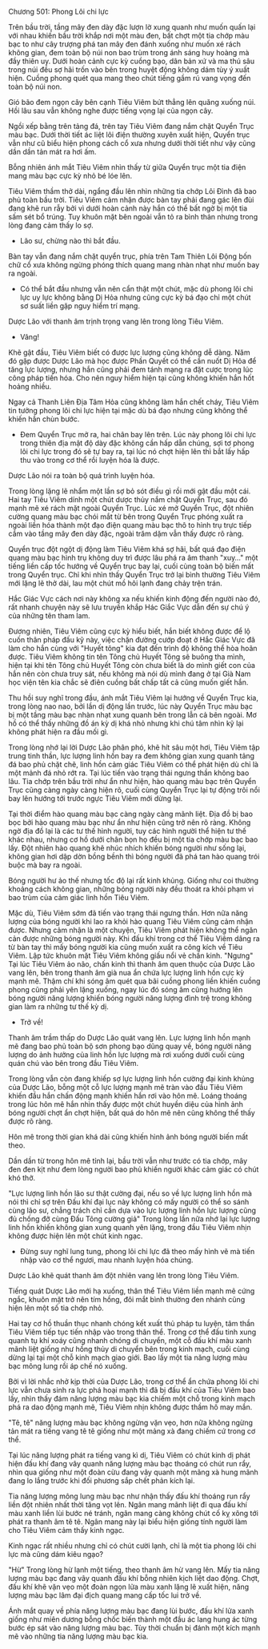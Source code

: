 




Chương 501: Phong Lôi chi lực


Trên bầu trời, tầng mây đen dày đặc lượn lờ xung quanh như muốn quấn lại với nhau khiến bầu trời khắp nơi một màu đen, bất chợt một tia chớp màu bạc to như cây trượng phá tan mây đen đánh xuống như muốn xé rách không gian, đem toàn bộ núi non bao trùm trong ánh sáng huy hoàng mà đầy thiên uy. Dưới hoàn cảnh cực kỳ cuồng bạo, dân bản xứ và ma thú sâu trong núi đều sợ hãi trốn vào bên trong huyệt động không dám tùy ý xuất hiện. Cuồng phong quét qua mang theo chút tiếng gầm rú vang vọng đến toàn bộ núi non.

Gió bão đem ngọn cây bên cạnh Tiêu Viêm bứt thẳng lên quăng xuống núi. Hồi lâu sau vẫn không nghe được tiếng vọng lại của ngọn cây.

Ngồi xếp bằng trên tảng đá, trên tay Tiêu Viêm đang nắm chặt Quyển Trục màu bạc. Dưới thời tiết ác liệt lôi điện thường xuyên xuất hiện, Quyển trục vẫn như cũ biểu hiện phong cách cổ xưa nhưng dưới thời tiết như vậy cũng dần dần tản mát ra hơi ấm.

Bỗng nhiên ánh mắt Tiêu Viêm nhìn thấy từ giữa Quyển trục một tia điện mang màu bạc cực kỳ nhỏ bé lóe lên.

Tiêu Viêm thầm thở dài, ngẩng đầu lên nhìn những tia chớp Lôi Đình đã bao phủ toàn bầu trời. Tiêu Viêm cảm nhận được bàn tay phải đang gác lên đùi đang khẽ run rẫy bởi vì dưới hoàn cảnh này hắn có thể bất ngờ bị một tia sấm sét bổ trúng. Tuy khuôn mặt bên ngoài vẫn tỏ ra bình thản nhưng trong lòng đang cảm thấy lo sợ.

- Lão sư, chừng nào thì bắt đầu.

Bàn tay vẫn đang nắm chặt quyển trục, phía trên Tam Thiên Lôi Động bốn chữ cổ xưa không ngừng phóng thích quang mang nhàn nhạt như muốn bay ra ngoài.

- Có thể bắt đầu nhưng vẫn nên cẩn thật một chút, mặc dù phong lôi chi lực uy lực không bằng Dị Hỏa nhưng cũng cực kỳ bá đạo chỉ một chút sơ suất liền gặp nguy hiểm trí mạng.

Dược Lão với thanh âm trịnh trọng vang lên trong lòng Tiêu Viêm.

- Vâng!

Khẽ gật đầu, Tiêu Viêm biết có được lực lượng cũng không dễ dàng. Năm đó gặp được Dược Lão mà học được Phần Quyết có thể cắn nuốt Dị Hỏa để tăng lực lượng, nhưng hắn cũng phải đem tánh mạng ra đặt cược trong lúc công pháp tiến hóa. Cho nên nguy hiểm hiện tại cũng không khiến hắn hốt hoảng nhiều.

Ngay cả Thanh Liên Địa Tâm Hỏa cũng không làm hắn chết cháy, Tiêu Viêm tin tưởng phong lôi chi lực hiện tại mặc dù bá đạo nhưng cũng không thể khiến hắn chùn bước.

- Đem Quyển Trục mở ra, hai chân bay lên trên. Lúc này phong lôi chi lực trong thiên địa mật độ dày đặc không cần hấp dẫn chúng, sợi tơ phong lôi chi lực trong đó sẽ tự bay ra, tại lúc nó chợt hiện lên thì bắt lấy hấp thu vào trong cơ thể rồi luyện hóa là được.

Dược Lão nói ra toàn bộ quá trình luyện hóa.

Trong lòng lặng lẽ nhẩm một lần sợ bỏ sót điều gì rồi mới gật đầu một cái. Hai tay Tiêu Viêm dính một chút dược thủy nắm chặt Quyển Trục, sau đó mạnh mẽ xé rách mặt ngoài Quyển Trục. Lúc xé mở Quyển Trục, đột nhiên cường quang màu bạc chói mắt từ bên trong Quyển Trục phóng xuất ra ngoài liền hóa thành một đạo điện quang màu bạc thô to hình trụ trực tiếp cắm vào tầng mây đen dày đặc, ngoài trăm dặm vẫn thấy được rõ ràng.

Quyển trục đột ngột dị động làm Tiêu Viêm khá sợ hãi, bất quá đạo điện quang màu bạc hình trụ không duy trì được lâu phá ra âm thanh "xuy…" một tiếng liền cấp tốc hướng về Quyển trục bay lại, cuối cùng toàn bộ biến mất trong Quyển trục. Chỉ khi nhìn thấy Quyển Trục trở lại bình thường Tiêu Viêm mới lặng lẽ thở dài, lau một chút mồ hôi lạnh đang chảy trện trán.

Hắc Giác Vực cách nơi này không xa nếu khiến kinh động đến người nào đó, rất nhanh chuyện này sẽ lưu truyền khắp Hác Giắc Vực dẫn đến sự chú ý của những tên tham lam.

Đương nhiên, Tiêu Viêm cũng cực kỳ hiểu biết, hắn biết không được để lộ cuốn thân pháp đấu kỹ này, việc chặn đường cướp đoạt ở Hắc Giác Vực đã làm cho hắn cùng với "Huyết tông" kia đạt đến trình độ không thể hòa hoãn được. Tiêu Viêm không tin tên Tông chủ Huyết Tông sẽ buông tha mình, hiện tại khi tên Tông chủ Huyết Tông còn chưa biết là do mình giết con của hắn nên còn chưa truy sát, nếu không mà nói dù mình đang ở tại Già Nam học viện tên kia chắc sẽ điên cuồng bất chấp tất cả cũng muốn giết hắn.

Thu hồi suy nghĩ trong đầu, ánh mắt Tiêu Viêm lại hướng về Quyển Trục kia, trong lòng nao nao, bởi lần dị động lần trước, lúc này Quyển Trục màu bạc bị một tầng màu bạc nhàn nhạt xung quanh bên trong lẫn cả bên ngoài. Mơ hồ có thể thấy những đồ án kỳ dị khá nhỏ nhưng khi chú tâm nhìn kỹ lại không phát hiện ra đầu mối gì.

Trong lòng nhớ lại lời Dược Lão phân phó, khẽ hít sâu một hơi, Tiêu Viêm tập trung tinh thần, lực lượng linh hồn bay ra đem không gian xung quanh tảng đá bao phủ chặt chẽ, linh hồn cảm giác Tiêu Viêm có thể phát hiện dù chỉ là một mảnh đá nhỏ rớt ra. Tại lúc tiến vào trạng thái ngưng thần không bao lâu. Tia chớp trên bầu trời như ẩn như hiện, hào quang màu bạc trên Quyển Trục cũng càng ngày càng hiện rõ, cuối cùng Quyển Trục lại tự động trôi nổi bay lên hướng tới trước ngực Tiêu Viêm mới dừng lại.

Tại thời điểm hào quang màu bạc càng ngày càng mãnh liệt. Địa đồ bị bao bọc bởi hào quang màu bạc như ẩn như hiện cũng trở nên rõ ràng. Không ngờ địa đồ lại là các tư thế hình người, tuy các hình người thể hiện tư thế khác nhau, nhưng cơ hồ dưới chân bọn họ đều bị một tia chớp màu bạc bao lấy. Đột nhiên hào quang khẽ nhúc nhích khiến bóng người như sống lại, không gian hơi dập dờn bồng bềnh thì bóng người đã phá tan hào quang trói buộc mà bay ra ngoài.

Bóng người hư ảo thế nhưng tốc độ lại rất kinh khủng. Giống như coi thường khoảng cách không gian, những bóng người này đều thoát ra khỏi phạm vi bao trùm của cảm giác linh hồn Tiêu Viêm.

Mặc dù, Tiêu Viêm sớm đã tiến vào trạng thái ngưng thần. Hơn nữa năng lượng của bóng người khi lao ra khỏi hào quang Tiêu Viêm cũng cảm nhận được. Nhưng cảm nhận là một chuyện, Tiêu Viêm phát hiện không thể ngăn cản được những bóng người này. Khi đấu khí trong cơ thể Tiêu Viêm dâng ra từ bàn tay thì mấy bóng người kia cũng muốn xuất ra công kích về Tiêu Viêm. Lập tức khuôn mặt Tiêu Viêm không giấu nổi vẻ chấn kinh. "Ngưng" Tại lúc Tiêu Viêm ảo não, chấn kinh thì thanh âm quen thuộc của Dược Lão vang lên, bên trong thanh âm già nua ẩn chứa lực lượng linh hồn cực kỳ mạnh mẽ. Thậm chí khi sóng âm quét qua bãi cuồng phong liền khiến cuồng phong cũng phải yên lặng xuống, ngay lúc đó sóng âm cũng hướng lên bóng người năng lượng khiến bóng người năng lượng đình trệ trong không gian làm ra những tư thế kỳ dị.

- Trở về!

Thanh âm trầm thấp do Dược Lão quát vang lên. Lực lượng linh hồn mạnh mẽ đang bao phủ toàn bộ sơn phong bạo dũng quay về, bóng người năng lượng do ảnh hưởng của linh hồn lực lượng mà rơi xuống dưới cuối cùng quán chú vào bên trong đầu Tiêu Viêm.

Trong lòng vẫn còn đang khiếp sợ lực lượng linh hồn cường đại kinh khủng của Dược Lão, bỗng một cỗ lực lượng mạnh mẽ tràn vào đầu Tiêu Viêm khiến đầu hắn chấn động mạnh khiến hắn rơi vào hôn mê. Loáng thoáng trong lúc hôn mê hắn nhìn thấy được một chút huyền diệu của hình ảnh bóng người chợt ẩn chợt hiện, bất quá do hôn mê nên cũng không thể thấy được rõ ràng.

Hôn mê trong thời gian khá dài cũng khiến hình ảnh bóng người biến mất theo.

Dần dần từ trong hôn mê tỉnh lại, bầu trời vẫn như trước có tia chớp, mây đen đen kịt như đem lòng người bao phủ khiến người khác cảm giác có chút khó thở.

"Lực lượng linh hồn lão sư thật cường đại, nếu so về lực lượng linh hồn mà nói thì chỉ sợ trên Đấu khí đại lục này không có mấy người có thể so sánh cùng lão sư, chẳng trách chỉ cần dựa vào lực lượng linh hồn lực lượng cũng đủ chống đỡ cùng Đấu Tông cường giả" Trong lòng lần nữa nhớ lại lực lượng linh hồn khiến không gian xung quanh yên lặng, trong đầu Tiêu Viêm nhịn không được hiện lên một chút kinh ngạc.

- Đừng suy nghĩ lung tung, phong lôi chi lực đã theo mấy hình vẽ mà tiến nhập vào cơ thể ngươi, mau nhanh luyện hóa chúng.

Dược Lão khẽ quát thanh âm đột nhiên vang lên trong lòng Tiêu Viêm.

Tiếng quát Dược Lão mới hạ xuống, thân thể Tiêu Viêm liền mạnh mẽ cứng ngắc, khuôn mặt trở nên tím hồng, đôi mắt bình thường đen nhánh cũng hiện lên một số tia chớp nhỏ.

Hai tay cơ hồ thuần thục nhanh chóng kết xuất thủ pháp tu luyện, tâm thần Tiêu Viêm tiếp tục tiến nhập vào trong thân thể. Trong cơ thể đấu tinh xung quanh tụ khí xoáy cũng nhanh chóng di chuyển, một cỗ đấu khí màu xanh mãnh liệt giống như hồng thủy di chuyển bên trong kinh mạch, cuối cùng dừng lại tại một chỗ kinh mạch giao giới. Bao lấy một tia năng lượng màu bạc mông lung rồi áp chế nó xuống.

Bởi vì lời nhắc nhở kịp thời của Dược Lão, trong cơ thể ẩn chứa phong lôi chi lực vẫn chưa sinh ra lực phá hoại mạnh thì đã bị đấu khí của Tiêu Viêm bao lấy, nhìn thấy đám năng lượng màu bạc kia chiếm một chỗ trong kinh mạch phá ra dao động mạnh mẽ, Tiêu Viêm nhịn không được thầm hô may mắn.

"Tê, tê" năng lượng màu bạc không ngừng vặn vẹo, hơn nữa không ngừng tản mát ra tiếng vang tê tê giống như một mảng xà đang chiếm cứ trong cơ thể.

Tại lúc năng lượng phát ra tiếng vang kì dị, Tiêu Viêm có chút kinh dị phát hiện đấu khí đang vây quanh năng lượng màu bạc thoáng có chút run rẩy, nhìn qua giống như một đoàn cừu đang vây quanh một mãng xà hung mãnh đang lo lắng trước khi đối phương sắp chết phản kích lại.

Tia năng lượng mông lung màu bạc như nhận thấy đấu khí thoáng run rẩy liền đột nhiên nhất thời tăng vọt lên. Ngân mang mãnh liệt đi qua đấu khí màu xanh liền lùi bước né tránh, ngân mang càng không chút cố kỵ xông tới phát ra thanh âm tê tê. Ngân mang này lại biểu hiện giống tính người làm cho Tiêu Viêm cảm thấy kinh ngạc.

Kinh ngạc rất nhiều nhưng chỉ có chút cười lạnh, chỉ là một tia phong lôi chi lực mà cũng dám kiêu ngạo?

"Hừ" Trong lòng hừ lạnh một tiếng, theo thanh âm hừ vang lên. Mấy tia năng lượng màu bạc đang vây quanh đấu khí bỗng nhiên kịch liệt dao động. Chợt, đấu khí khẽ vặn vẹo một đoàn ngọn lửa màu xanh lặng lẽ xuất hiện, năng lượng màu bạc lâm đại địch quang mang cấp tốc lui trở về.

Ánh mắt quay về phía năng lượng màu bạc đang lùi bước, đấu khí lửa xanh giống như miên dương bỗng chốc biến thành một đầu ác lang hung ác từng bước ép sát vào năng lượng màu bạc. Tùy thời chuẩn bị đánh một kích mạnh mẽ vào những tia năng lượng màu bạc kia.




